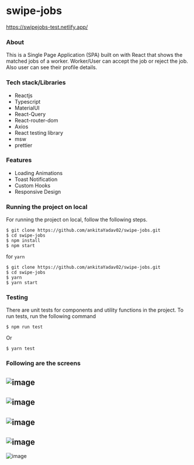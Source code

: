 # swipe-jobs
https://swipejobs-test.netlify.app/
### About
This is a Single Page Application (SPA) built on with React that shows the matched jobs of a worker. Worker/User can accept the job or reject the job. Also user can see their profile details.
### Tech stack/Libraries
- Reactjs
- Typescript
- MaterialUI
- React-Query
- React-router-dom
- Axios
- React testing library
- msw
- prettier

### Features
- Loading Animations
- Toast Notification
- Custom Hooks
- Responsive Design

### Running the project on local
For running the project on local, follow the following steps. 
```
$ git clone https://github.com/ankitaYadav02/swipe-jobs.git
$ cd swipe-jobs
$ npm install
$ npm start
```

for `yarn`
```
$ git clone https://github.com/ankitaYadav02/swipe-jobs.git
$ cd swipe-jobs
$ yarn
$ yarn start
```

### Testing
There are unit tests for components and utility functions in the project.
To run tests, run the following command
```
$ npm run test
```
Or
```
$ yarn test
```
### Following are the screens
![image](https://user-images.githubusercontent.com/57960362/166162028-7c673770-dd46-4c7f-8d5c-e92476f4b8eb.png)  
---  
  
![image](https://user-images.githubusercontent.com/57960362/166162047-dc00f5d7-b3a8-4433-896c-f77d1bfbb2d6.png)  
---
  
![image](https://user-images.githubusercontent.com/57960362/166162062-f6c45293-08a8-4c62-8dc8-07d096026da0.png)
---
   
![image](https://user-images.githubusercontent.com/57960362/166162189-71f0cf6d-a25b-4018-88a2-b1189fca31a6.png)
---
   
![image](https://user-images.githubusercontent.com/57960362/166162146-dd445cb6-519b-443d-8675-7b3047655b23.png)

